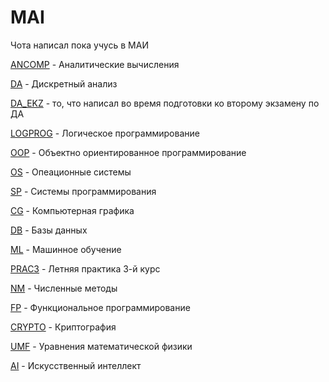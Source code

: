 # MAI #

Чота написал пока учусь в МАИ
    
[ANCOMP](ANCOMP) - Аналитические вычисления
    
[DA](DA) - Дискретный анализ
    
[DA_EKZ](DA_EKZ) - то, что написал во время подготовки ко второму экзамену по ДА
    
[LOGPROG](LOGPROG) - Логическое программирование
    
[OOP](OOP) - Объектно ориентированное программирование

[OS](OS) - Опеационные системы
    
[SP](SP) - Системы программирования

[CG](CG) - Компьютерная графика

[DB](DB) - Базы данных
    
[ML](ML) - Машинное обучение

[PRAC3](PRAC3) - Летняя практика 3-й курс

[NM](NM) - Численные методы
    
[FP](FP) - Функциональное программирование

[CRYPTO](CRYPTO) - Криптография

[UMF](UMF) - Уравнения математической физики

[AI](AI) - Искусственный интеллект
